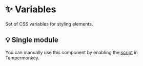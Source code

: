 # :sparkles: Variables

Set of CSS variables for styling elements.

## :bulb: Single module

You can manually use this component by enabling the [script](https://github.com/OrakomoRi/Severitium/blob/main/src/Variables/Variables.user.js?raw=true) in Tampermonkey.